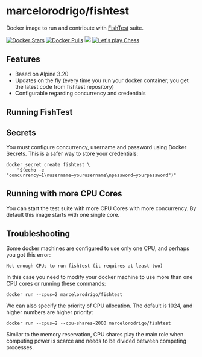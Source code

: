 marcelorodrigo/fishtest
================================
Docker image to run and contribute with [FishTest](https://github.com/glinscott/fishtest) suite.


[![Docker Stars](https://img.shields.io/docker/stars/marcelorodrigo/fishtest.svg?maxAge=2592000)]()
[![Docker Pulls](https://img.shields.io/docker/pulls/marcelorodrigo/fishtest.svg?maxAge=2592000)]()
[![](https://images.microbadger.com/badges/image/marcelorodrigo/fishtest.svg)](http://microbadger.com/images/marcelorodrigo/fishtest)
[![Let's play Chess](https://img.shields.io/badge/let's%20play-chess-orange.svg)]()

Features
---
- Based on Alpine 3.20
- Updates on the fly (every time you run your docker container, you get the latest code from fishtest repository)
- Configurable regarding concurrency and credentials

Running FishTest
--------------------------------------

## Secrets
You must configure concurrency, username and password using Docker Secrets.
This is a safer way to store your credentials:

```
docker secret create fishtest \
    "$(echo -e "concurrency=1\nusername=yourusername\npassword=yourpassword")"
```

Running with more CPU Cores
--------------------------------------

You can start the test suite with more CPU Cores with more concurrency. By default this image starts with one single
core.


Troubleshooting
--------------------------------------

Some docker machines are configured to use only one CPU, and perhaps you got this error:

    Not enough CPUs to run fishtest (it requires at least two)
    
In this case you need to modify your docker machine to use more than one CPU cores or running these
commands:

    docker run --cpus=2 marcelorodrigo/fishtest

We can also specify the priority of CPU allocation.
The default is 1024, and higher numbers are higher priority:

    docker run --cpus=2 --cpu-shares=2000 marcelorodrigo/fishtest

Similar to the memory reservation, CPU shares play the main role when computing power is scarce and needs to be
divided between competing processes.
